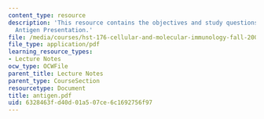 ```yaml
---
content_type: resource
description: 'This resource contains the objectives and study questions for the topic:
  Antigen Presentation.'
file: /media/courses/hst-176-cellular-and-molecular-immunology-fall-2005/6328463fd40d01a507ce6c1692756f97_antigen.pdf
file_type: application/pdf
learning_resource_types:
- Lecture Notes
ocw_type: OCWFile
parent_title: Lecture Notes
parent_type: CourseSection
resourcetype: Document
title: antigen.pdf
uid: 6328463f-d40d-01a5-07ce-6c1692756f97
---
```

